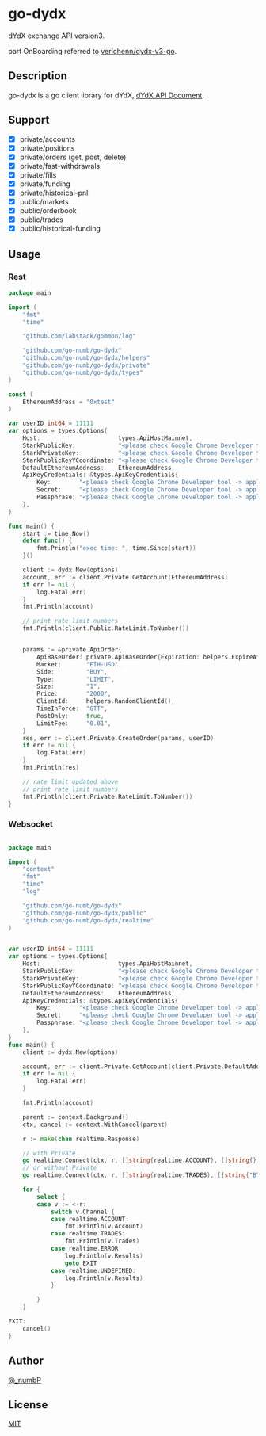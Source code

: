 # go-dydx

dYdX exchange API version3.

part OnBoarding referred to [verichenn/dydx-v3-go](https://github.com/verichenn/dydx-v3-go).

## Description

go-dydx is a go client library for dYdX, [dYdX API Document](https://docs.dydx.exchange).

## Support
- [x] private/accounts
- [x] private/positions
- [x] private/orders (get, post, delete)
- [x] private/fast-withdrawals
- [x] private/fills
- [x] private/funding
- [x] private/historical-pnl
- [x] public/markets
- [x] public/orderbook
- [x] public/trades
- [x] public/historical-funding

## Usage
### Rest
```go
package main

import (
	"fmt"
	"time"

	"github.com/labstack/gommon/log"

	"github.com/go-numb/go-dydx"
	"github.com/go-numb/go-dydx/helpers"
	"github.com/go-numb/go-dydx/private"
	"github.com/go-numb/go-dydx/types"
)

const (
	EthereumAddress = "0xtest"
)

var userID int64 = 11111
var options = types.Options{
	Host:                      types.ApiHostMainnet,
	StarkPublicKey:            "<please check Google Chrome Developer tool -> application starkkey>",
	StarkPrivateKey:           "<please check Google Chrome Developer tool -> application starkkey>",
	StarkPublicKeyYCoordinate: "<please check Google Chrome Developer tool -> application starkkey>",
	DefaultEthereumAddress:    EthereumAddress,
	ApiKeyCredentials: &types.ApiKeyCredentials{
		Key:        "<please check Google Chrome Developer tool -> application apikey>",
		Secret:     "<please check Google Chrome Developer tool -> application secret>",
		Passphrase: "<please check Google Chrome Developer tool -> application passphrase>",
	},
}

func main() {
	start := time.Now()
	defer func() {
		fmt.Println("exec time: ", time.Since(start))
	}()

	client := dydx.New(options)
	account, err := client.Private.GetAccount(EthereumAddress)
	if err != nil {
		log.Fatal(err)
	}
	fmt.Println(account)

    // print rate limit numbers
	fmt.Println(client.Public.RateLimit.ToNumber())


	params := &private.ApiOrder{
		ApiBaseOrder: private.ApiBaseOrder{Expiration: helpers.ExpireAfter(5 * time.Minute)},
		Market:       "ETH-USD",
		Side:         "BUY",
		Type:         "LIMIT",
		Size:         "1",
		Price:        "2000",
		ClientId:     helpers.RandomClientId(),
		TimeInForce:  "GTT",
		PostOnly:     true,
		LimitFee:     "0.01",
	}
	res, err := client.Private.CreateOrder(params, userID)
	if err != nil {
		log.Fatal(err)
	}
	fmt.Println(res)

	// rate limit updated above
    // print rate limit numbers
	fmt.Println(client.Private.RateLimit.ToNumber())
}

```

### Websocket
```go

package main

import (
	"context"
	"fmt"
	"time"
	"log"

	"github.com/go-numb/go-dydx"
	"github.com/go-numb/go-dydx/public"
	"github.com/go-numb/go-dydx/realtime"
)


var userID int64 = 11111
var options = types.Options{
	Host:                      types.ApiHostMainnet,
	StarkPublicKey:            "<please check Google Chrome Developer tool -> application starkkey>",
	StarkPrivateKey:           "<please check Google Chrome Developer tool -> application starkkey>",
	StarkPublicKeyYCoordinate: "<please check Google Chrome Developer tool -> application starkkey>",
	DefaultEthereumAddress:    EthereumAddress,
	ApiKeyCredentials: &types.ApiKeyCredentials{
		Key:        "<please check Google Chrome Developer tool -> application apikey>",
		Secret:     "<please check Google Chrome Developer tool -> application secret>",
		Passphrase: "<please check Google Chrome Developer tool -> application passphrase>",
	},
}
func main() {
	client := dydx.New(options)

	account, err := client.Private.GetAccount(client.Private.DefaultAddress)
	if err != nil {
		log.Fatal(err)
	}

	fmt.Println(account)

	parent := context.Background()
	ctx, cancel := context.WithCancel(parent)

	r := make(chan realtime.Response)

	// with Private
	go realtime.Connect(ctx, r, []string{realtime.ACCOUNT}, []string{}, client.Private, nil)
	// or without Private
	go realtime.Connect(ctx, r, []string{realtime.TRADES}, []string{"BTC-USD"}, nil, nil)

	for {
		select {
		case v := <-r:
			switch v.Channel {
			case realtime.ACCOUNT:
				fmt.Println(v.Account)
			case realtime.TRADES:
				fmt.Println(v.Trades)
			case realtime.ERROR:
				log.Println(v.Results)
				goto EXIT
			case realtime.UNDEFINED:
				log.Println(v.Results)
			}

		}
	}

EXIT:
	cancel()
}
```

## Author

[@_numbP](https://twitter.com/_numbP)

## License

[MIT](https://github.com/go-numb/go-dydx/blob/master/LICENSE)